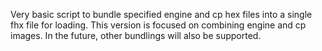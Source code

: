 Very basic script to bundle specified engine and cp hex files into a single fhx file for loading. This version is focused on combining engine and cp images. In the future, other bundlings will also be supported.